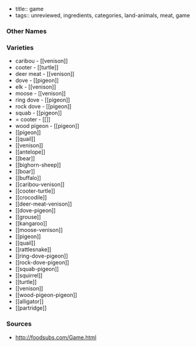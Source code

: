 - title:: game
- tags:: unreviewed, ingredients, categories, land-animals, meat, game


### Other Names


### Varieties

* caribou - [[venison]]
* cooter - [[turtle]]
* deer meat - [[venison]]
* dove - [[pigeon]]
* elk - [[venison]]
* moose - [[venison]]
* ring dove - [[pigeon]]
* rock dove - [[pigeon]]
* squab - [[pigeon]]
* = cooter - [[]]
* wood pigeon - [[pigeon]]
* [[pigeon]]
* [[quail]]
* [[venison]]
* [[antelope]]
* [[bear]]
* [[bighorn-sheep]]
* [[boar]]
* [[buffalo]]
* [[caribou-venison]]
* [[cooter-turtle]]
* [[crocodile]]
* [[deer-meat-venison]]
* [[dove-pigeon]]
* [[grouse]]
* [[kangaroo]]
* [[moose-venison]]
* [[pigeon]]
* [[quail]]
* [[rattlesnake]]
* [[ring-dove-pigeon]]
* [[rock-dove-pigeon]]
* [[squab-pigeon]]
* [[squirrel]]
* [[turtle]]
* [[venison]]
* [[wood-pigeon-pigeon]]
* [[alligator]]
* [[partridge]]

### Sources
* http://foodsubs.com/Game.html
